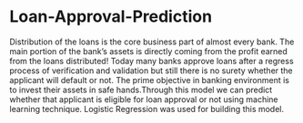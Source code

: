 # Loan-Approval-Prediction
 
Distribution of the loans is the core business part of almost every bank. The main portion of the bank’s assets is directly coming from the profit earned from the loans distributed! Today many banks approve loans after a regress process of verification and validation but still there is no surety whether the applicant will default or not. The prime objective in banking environment is to invest their assets in safe hands.Through this model we can predict whether that applicant is eligible for loan approval or not using machine learning technique. Logistic Regression was used for building this model.
